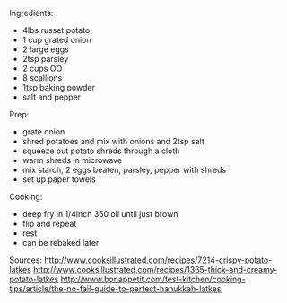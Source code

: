 Ingredients:
+ 4lbs russet potato
+ 1 cup grated onion
+ 2 large eggs
+ 2tsp parsley
+ 2 cups OO
+ 8 scallions
+ 1tsp baking powder
+ salt and pepper

Prep:
+ grate onion
+ shred potatoes and mix with onions and 2tsp salt
+ squeeze out potato shreds through a cloth
+ warm shreds in microwave
+ mix starch, 2 eggs beaten, parsley, pepper with shreds
+ set up paper towels

Cooking:
+ deep fry in 1/4inch 350 oil until just brown
+ flip and repeat
+ rest
+ can be rebaked later

Sources:
http://www.cooksillustrated.com/recipes/7214-crispy-potato-latkes
http://www.cooksillustrated.com/recipes/1365-thick-and-creamy-potato-latkes
http://www.bonappetit.com/test-kitchen/cooking-tips/article/the-no-fail-guide-to-perfect-hanukkah-latkes